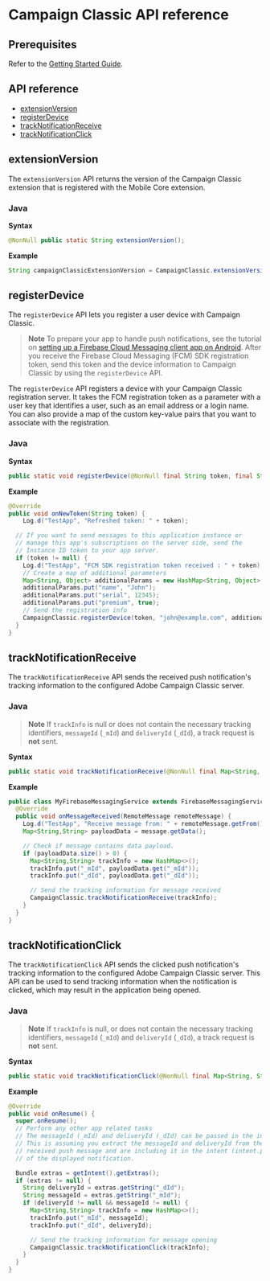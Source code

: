 # Campaign Classic API reference

## Prerequisites

Refer to the [Getting Started Guide](getting-started.md).

## API reference

- [extensionVersion](#extensionversion)
- [registerDevice](#registerDevice)
- [trackNotificationReceive](#trackNotificationReceive)
- [trackNotificationClick](#trackNotificationClick)

## extensionVersion

The `extensionVersion` API returns the version of the Campaign Classic extension that is registered with the Mobile Core extension.

### Java

**Syntax**

```java
@NonNull public static String extensionVersion();
```

**Example**

```java
String campaignClassicExtensionVersion = CampaignClassic.extensionVersion();
```

## registerDevice

The `registerDevice` API lets you register a user device with Campaign Classic.

> **Note**
> To prepare your app to handle push notifications, see the tutorial on [setting up a Firebase Cloud Messaging client app on Android](https://firebase.google.com/docs/cloud-messaging/android/client). After you receive the Firebase Cloud Messaging (FCM) SDK registration token, send this token and the device information to Campaign Classic by using the `registerDevice` API.

The `registerDevice` API registers a device with your Campaign Classic registration server. It takes the FCM registration token as a parameter with a user key that identifies a user, such as an email address or a login name. You can also provide a map of the custom key-value pairs that you want to associate with the registration.

### Java

**Syntax**

```java
public static void registerDevice(@NonNull final String token, final String userKey, final Map<String, Object> additionalParams)
```

**Example**

```java
@Override
public void onNewToken(String token) {
    Log.d("TestApp", "Refreshed token: " + token);

  // If you want to send messages to this application instance or
  // manage this app's subscriptions on the server side, send the
  // Instance ID token to your app server.
  if (token != null) {
    Log.d("TestApp", "FCM SDK registration token received : " + token);
    // Create a map of additional parameters
    Map<String, Object> additionalParams = new HashMap<String, Object>();
    additionalParams.put("name", "John");
    additionalParams.put("serial", 12345);
    additionalParams.put("premium", true);
    // Send the registration info
    CampaignClassic.registerDevice(token, "john@example.com", additionalParams);
  }
}
```

## trackNotificationReceive

The `trackNotificationReceive` API sends the received push notification's tracking information to the configured Adobe Campaign Classic server.

### Java

> **Note**
> If `trackInfo` is null or does not contain the necessary tracking identifiers, `messageId` (`_mId`) and `deliveryId` (`_dId`), a track request is **not** sent.

**Syntax**

```java
public static void trackNotificationReceive(@NonNull final Map<String, String> trackInfo)
```

**Example**

```java
public class MyFirebaseMessagingService extends FirebaseMessagingService {
  @Override
  public void onMessageReceived(RemoteMessage remoteMessage) {
    Log.d("TestApp", "Receive message from: " + remoteMessage.getFrom());
    Map<String,String> payloadData = message.getData();

    // Check if message contains data payload.
    if (payloadData.size() > 0) {
      Map<String,String> trackInfo = new HashMap<>();
      trackInfo.put("_mId", payloadData.get("_mId"));
      trackInfo.put("_dId", payloadData.get("_dId"));

      // Send the tracking information for message received
      CampaignClassic.trackNotificationReceive(trackInfo);
    }
  }
}
```

## trackNotificationClick

The `trackNotificationClick` API sends the clicked push notification's tracking information to the configured Adobe Campaign Classic server. This API can be used to send tracking information when the notification is clicked, which may result in the application being opened.

### Java

> **Note**
> If `trackInfo` is null, or does not contain the necessary tracking identifiers, `messageId` (`_mId`) and `deliveryId` (`_dId`), a track request is **not** sent.
 
**Syntax**

```java
public static void trackNotificationClick(@NonNull final Map<String, String> trackInfo)
```

**Example**

```java
@Override
public void onResume() {
  super.onResume();
  // Perform any other app related tasks
  // The messageId (_mId) and deliveryId (_dId) can be passed in the intent extras.
  // This is assuming you extract the messageId and deliveryId from the
  // received push message and are including it in the intent (intent.putExtra())
  // of the displayed notification.

  Bundle extras = getIntent().getExtras();
  if (extras != null) {
    String deliveryId = extras.getString("_dId");
    String messageId = extras.getString("_mId");
    if (deliveryId != null && messageId != null) {
      Map<String,String> trackInfo = new HashMap<>();
      trackInfo.put("_mId", messageId);
      trackInfo.put("_dId", deliveryId);

      // Send the tracking information for message opening
      CampaignClassic.trackNotificationClick(trackInfo);
    }
  }
}
```


